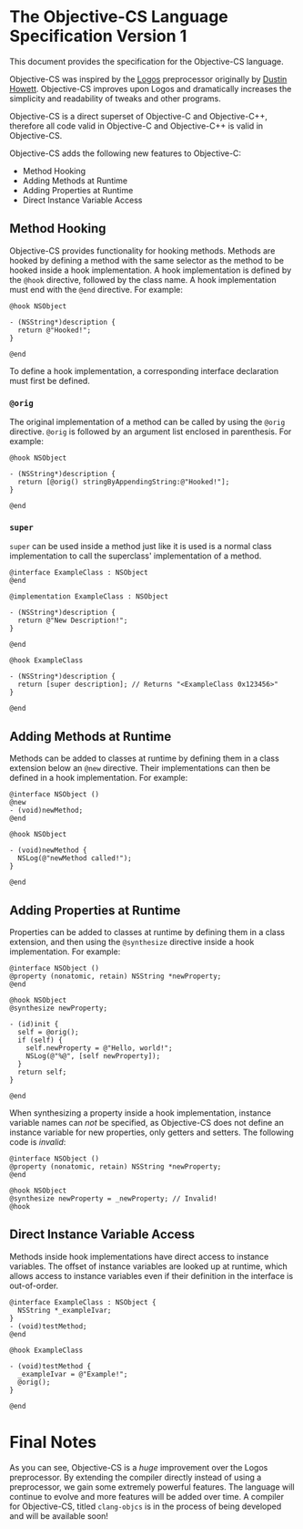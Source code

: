 # The Objective-CS Language Specification Version 1

This document provides the specification for the Objective-CS language.

Objective-CS was inspired by the [Logos](https://github.com/DHowett/theos/blob/master/bin/logos.pl) preprocessor originally by [Dustin Howett](http://github.com/DHowett). Objective-CS improves upon Logos and dramatically increases the simplicity and readability of tweaks and other programs.

Objective-CS is a direct superset of Objective-C and Objective-C++, therefore all code valid in Objective-C and Objective-C++ is valid in Objective-CS.

Objective-CS adds the following new features to Objective-C:

- Method Hooking
- Adding Methods at Runtime
- Adding Properties at Runtime
- Direct Instance Variable Access

## Method Hooking

Objective-CS provides functionality for hooking methods. Methods are hooked by defining a method with the same selector as the method to be hooked inside a hook implementation. A hook implementation is defined by the `@hook` directive, followed by the class name. A hook implementation must end with the `@end` directive. For example:

```
@hook NSObject

- (NSString*)description {
  return @"Hooked!";
}

@end
```

To define a hook implementation, a corresponding interface declaration must first be defined.

### `@orig`

The original implementation of a method can be called by using the `@orig` directive. `@orig` is followed by an argument list enclosed in parenthesis. For example:

```
@hook NSObject

- (NSString*)description {
  return [@orig() stringByAppendingString:@"Hooked!"];
}

@end
```

### `super`
`super` can be used inside a method just like it is used is a normal class implementation to call the superclass' implementation of a method.

```
@interface ExampleClass : NSObject
@end

@implementation ExampleClass : NSObject

- (NSString*)description {
  return @"New Description!";
}

@end

@hook ExampleClass

- (NSString*)description {
  return [super description]; // Returns "<ExampleClass 0x123456>"
}

@end

```


## Adding Methods at Runtime

Methods can be added to classes at runtime by defining them in a class extension below an `@new` directive. Their implementations can then be defined in a hook implementation. For example:

```
@interface NSObject ()
@new
- (void)newMethod;
@end

@hook NSObject

- (void)newMethod {
  NSLog(@"newMethod called!");
}

@end

```

## Adding Properties at Runtime

Properties can be added to classes at runtime by defining them in a class extension, and then using the `@synthesize` directive inside a hook implementation. For example:

```
@interface NSObject ()
@property (nonatomic, retain) NSString *newProperty;
@end

@hook NSObject
@synthesize newProperty;

- (id)init {
  self = @orig();
  if (self) {
    self.newProperty = @"Hello, world!";
    NSLog(@"%@", [self newProperty]);
  }
  return self;
}

@end
```

When synthesizing a property inside a hook implementation, instance variable names can *not* be specified, as Objective-CS does not define an instance variable for new properties, only getters and setters. The following code is *invalid*:

```
@interface NSObject ()
@property (nonatomic, retain) NSString *newProperty;
@end

@hook NSObject
@synthesize newProperty = _newProperty; // Invalid!
@hook
```

## Direct Instance Variable Access

Methods inside hook implementations have direct access to instance variables. The offset of instance variables are looked up at runtime, which allows access to instance variables even if their definition in the interface is out-of-order.

```
@interface ExampleClass : NSObject {
  NSString *_exampleIvar;
}
- (void)testMethod;
@end

@hook ExampleClass

- (void)testMethod {
  _exampleIvar = @"Example!";
  @orig();
}

@end
```

# Final Notes

As you can see, Objective-CS is a *huge* improvement over the Logos preprocessor. By extending the compiler directly instead of using a preprocessor, we gain some extremely powerful features. The language will continue to evolve and more features will be added over time. A compiler for Objective-CS, titled `clang-objcs` is in the process of being developed and will be available soon!
